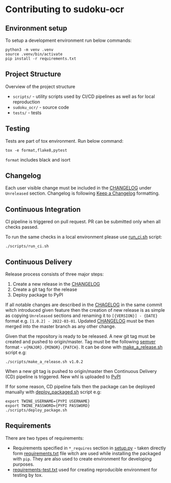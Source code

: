 # Contributing to sudoku-ocr

## Environment setup
To setup a development environment run below commands:
```
python3 -m venv .venv
source .venv/bin/activate
pip install -r requirements.txt
```

## Project Structure
Overview of the project structure
* `scripts/` - utility scripts used by CI/CD pipelines as well as for local reproduction
* `sudoku_ocr/` - source code
* `tests/` - tests

## Testing
Tests are part of tox environment. Run below command:
```
tox -e format,flake8,pytest
```
`format` includes black and isort

## Changelog
Each user visible change must be included in the [CHANGELOG](./CHANGELOG.md) under `Unreleased` section.
Changelog is following [Keep a Changelog](https://keepachangelog.com) formatting.

## Continuous Integration
CI pipeline is triggered on pull request. PR can be submitted only when all checks passed.

To run the same checks in a local environment please use [run_ci.sh](./scripts/run_ci.sh) script:
```
./scripts/run_ci.sh
```

## Continuous Delivery
Release process consists of three major steps:
1. Create a new release in the [CHANGELOG](./CHANGELOG.md)
2. Create a git tag for the release
3. Deploy package to PyPI

If all notable changes are described in the [CHAGELOG](./CHANGELOG.md) in the same commit witch introduced given feature then the creation of new release is as simple as copying `Unreleased` sections and renaming it to `[{VERSION}] - {DATE}` format e.g. `[1.0.2] - 2022-03-01`.
Updated [CHANGELOG](./CHANGELOG.md) must be then merged into the master branch as any other change.

Given that the repository is ready to be released. A new git tag must be created and pushed to origin/master. Tag must be the following [semver](https://semver.org/spec/v2.0.0.html) format - `v{MAJOR}.{MINOR}.{PATCH}`.
It can be done with [make_a_release.sh](./scripts/make_a_release.sh) script e.g:
```
./scripts/make_a_release.sh v1.0.2
```

When a new git tag is pushed to origin/master then Continuous Delivery (CD) pipeline is triggered. New whl is uploaded to [PyPI](https://pypi.org/project/sudoku-ocr/)

If for some reason, CD pipeline fails then the package can be deployed manually with [deploy_packaged.sh](./scripts/deploy_package.sh) script e.g:
```
export TWINE_USERNAME={PYPI USERNAME}
export TWINE_PASSWORD={PYPI PASSWORD}
./scripts/deploy_package.sh
```

## Requirements
There are two types of requirements:
* Requirements specified in `*_requires` section in [setup.py](./setup.py) - taken directly form [requirements.txt](./requirements.txt) file witch are used while installing the packaged with `pip`. They are also used to create environment for developing purposes.
* [requirements-test.txt](./requirements-test.txt) used for creating reproducible environment for testing by tox.